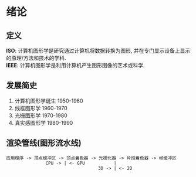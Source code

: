 # 绪论

## 定义
**ISO**: 计算机图形学是研究通过计算机将数据转换为图形, 并在专门显示设备上显示的原理/方法和技术的学科.  
**IEEE**: 计算机图形学是利用计算机产生图形图像的艺术或科学.  

## 发展简史
1. 计算机图形学诞生 1950-1960
2. 线框图形学 1960-1970
3. 光栅图形学 1970-1980
4. 真实感图形学 1980-1990

## 渲染管线(图形流水线)
```
应用程序 -> 顶点缓冲区 -> 顶点着色器 -> 光栅化器 -> 片段着色器 -> 帧缓冲区
               CPU -> | <- GPU           |
                                   3D -> | <- 2D
```
